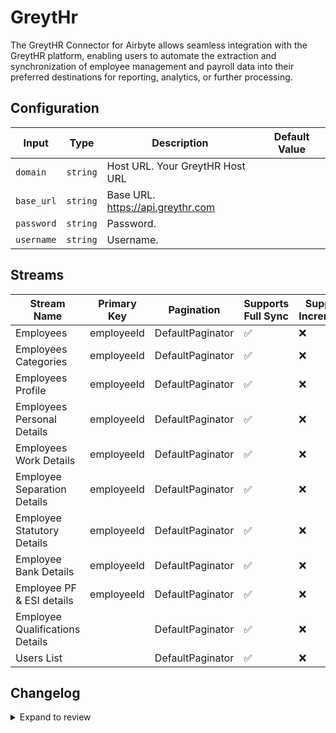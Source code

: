 # GreytHr
The GreytHR Connector for Airbyte allows seamless integration with the GreytHR platform, enabling users to automate the extraction and synchronization of employee management and payroll data into their preferred destinations for reporting, analytics, or further processing.

## Configuration

| Input | Type | Description | Default Value |
|-------|------|-------------|---------------|
| `domain` | `string` | Host URL. Your GreytHR Host URL |  |
| `base_url` | `string` | Base URL. https://api.greythr.com |  |
| `password` | `string` | Password.  |  |
| `username` | `string` | Username.  |  |

## Streams
| Stream Name | Primary Key | Pagination | Supports Full Sync | Supports Incremental |
|-------------|-------------|------------|---------------------|----------------------|
| Employees | employeeId | DefaultPaginator | ✅ |  ❌  |
| Employees Categories | employeeId | DefaultPaginator | ✅ |  ❌  |
| Employees Profile | employeeId | DefaultPaginator | ✅ |  ❌  |
| Employees Personal Details | employeeId | DefaultPaginator | ✅ |  ❌  |
| Employees Work Details | employeeId | DefaultPaginator | ✅ |  ❌  |
| Employee Separation Details | employeeId | DefaultPaginator | ✅ |  ❌  |
| Employee Statutory Details | employeeId | DefaultPaginator | ✅ |  ❌  |
| Employee Bank Details | employeeId | DefaultPaginator | ✅ |  ❌  |
| Employee PF &amp; ESI details | employeeId | DefaultPaginator | ✅ |  ❌  |
| Employee Qualifications Details |  | DefaultPaginator | ✅ |  ❌  |
| Users List |  | DefaultPaginator | ✅ |  ❌  |

## Changelog

<details>
  <summary>Expand to review</summary>

| Version          | Date              | Pull Request | Subject        |
|------------------|-------------------|--------------|----------------|
| 0.0.32 | 2025-08-09 | [64641](https://github.com/airbytehq/airbyte/pull/64641) | Update dependencies |
| 0.0.31 | 2025-08-02 | [64234](https://github.com/airbytehq/airbyte/pull/64234) | Update dependencies |
| 0.0.30 | 2025-07-26 | [63876](https://github.com/airbytehq/airbyte/pull/63876) | Update dependencies |
| 0.0.29 | 2025-07-19 | [63524](https://github.com/airbytehq/airbyte/pull/63524) | Update dependencies |
| 0.0.28 | 2025-07-12 | [63156](https://github.com/airbytehq/airbyte/pull/63156) | Update dependencies |
| 0.0.27 | 2025-07-05 | [62617](https://github.com/airbytehq/airbyte/pull/62617) | Update dependencies |
| 0.0.26 | 2025-06-28 | [62192](https://github.com/airbytehq/airbyte/pull/62192) | Update dependencies |
| 0.0.25 | 2025-06-21 | [61855](https://github.com/airbytehq/airbyte/pull/61855) | Update dependencies |
| 0.0.24 | 2025-06-14 | [61153](https://github.com/airbytehq/airbyte/pull/61153) | Update dependencies |
| 0.0.23 | 2025-05-24 | [60650](https://github.com/airbytehq/airbyte/pull/60650) | Update dependencies |
| 0.0.22 | 2025-05-10 | [59876](https://github.com/airbytehq/airbyte/pull/59876) | Update dependencies |
| 0.0.21 | 2025-05-03 | [59296](https://github.com/airbytehq/airbyte/pull/59296) | Update dependencies |
| 0.0.20 | 2025-04-26 | [58823](https://github.com/airbytehq/airbyte/pull/58823) | Update dependencies |
| 0.0.19 | 2025-04-19 | [58188](https://github.com/airbytehq/airbyte/pull/58188) | Update dependencies |
| 0.0.18 | 2025-04-12 | [57712](https://github.com/airbytehq/airbyte/pull/57712) | Update dependencies |
| 0.0.17 | 2025-04-05 | [57061](https://github.com/airbytehq/airbyte/pull/57061) | Update dependencies |
| 0.0.16 | 2025-03-29 | [56696](https://github.com/airbytehq/airbyte/pull/56696) | Update dependencies |
| 0.0.15 | 2025-03-22 | [56077](https://github.com/airbytehq/airbyte/pull/56077) | Update dependencies |
| 0.0.14 | 2025-03-08 | [55476](https://github.com/airbytehq/airbyte/pull/55476) | Update dependencies |
| 0.0.13 | 2025-03-01 | [54785](https://github.com/airbytehq/airbyte/pull/54785) | Update dependencies |
| 0.0.12 | 2025-02-22 | [53820](https://github.com/airbytehq/airbyte/pull/53820) | Update dependencies |
| 0.0.11 | 2025-02-08 | [53270](https://github.com/airbytehq/airbyte/pull/53270) | Update dependencies |
| 0.0.10 | 2025-02-03 | [52620](https://github.com/airbytehq/airbyte/pull/52620) | Bug fixes with pagination |
| 0.0.9 | 2025-02-01 | [52782](https://github.com/airbytehq/airbyte/pull/52782) | Update dependencies |
| 0.0.8 | 2025-01-25 | [52256](https://github.com/airbytehq/airbyte/pull/52256) | Update dependencies |
| 0.0.7 | 2025-01-18 | [51794](https://github.com/airbytehq/airbyte/pull/51794) | Update dependencies |
| 0.0.6 | 2025-01-11 | [51176](https://github.com/airbytehq/airbyte/pull/51176) | Update dependencies |
| 0.0.5 | 2024-12-28 | [50603](https://github.com/airbytehq/airbyte/pull/50603) | Update dependencies |
| 0.0.4 | 2024-12-21 | [50126](https://github.com/airbytehq/airbyte/pull/50126) | Update dependencies |
| 0.0.3 | 2024-12-14 | [49621](https://github.com/airbytehq/airbyte/pull/49621) | Update dependencies |
| 0.0.2 | 2024-12-12 | [48920](https://github.com/airbytehq/airbyte/pull/48920) | Update dependencies |
| 0.0.1 | 2024-11-29 | | Initial release by [@bhushan-barbuddhe](https://github.com/bhushan-barbuddhe) via Connector Builder |

</details>
